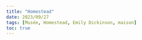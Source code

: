```yaml
---
title: "Homestead"
date: 2023/09/27
tags: [Musée, Homestead, Emily Dickinson, maison]
toc: true
---
```





